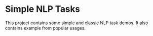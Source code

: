 # Simple NLP Tasks

This project contains some simple and classic NLP task demos. It also contains example from popular usages.